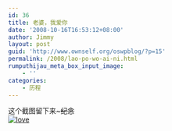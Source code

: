 ```yaml
---
id: 36
title: 老婆，我爱你
date: '2008-10-16T16:53:12+08:00'
author: Jimmy
layout: post
guid: 'http://www.ownself.org/oswpblog/?p=15'
permalink: /2008/lao-po-wo-ai-ni.html
rumputhijau_meta_box_input_image:
    - ''
categories:
    - 历程
---
```


这个截图留下来~~~纪念~~  
[![love](http://www.ownself.org/blog/wp-content/uploads/2012/04/love_thumb.jpg "love")](http://www.ownself.org/blog/wp-content/uploads/2012/04/love.jpg)
